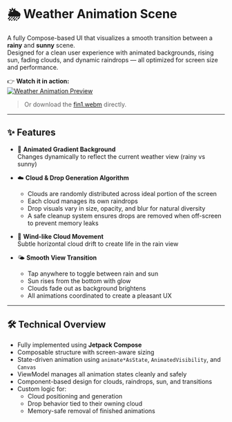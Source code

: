 # 🌦️ Weather Animation Scene

A fully Compose-based UI that visualizes a smooth transition between a **rainy** and **sunny** scene.  
Designed for a clean user experience with animated backgrounds, rising sun, fading clouds, and dynamic raindrops — all optimized for screen size and performance.

👉 **Watch it in action:**  
[![Weather Animation Preview](https://img.shields.io/badge/Watch%20Demo-Click%20Here-blue?style=for-the-badge)](https://github.com/user-attachments/assets/cbb2682d-6cd9-4fbd-a1dd-edbec4059179)

> Or download the [fin1.webm](https://github.com/user-attachments/assets/cbb2682d-6cd9-4fbd-a1dd-edbec4059179) directly.


---

## ✨ Features

- 🌁 **Animated Gradient Background**  
  Changes dynamically to reflect the current weather view (rainy vs sunny)

- ☁️ **Cloud & Drop Generation Algorithm**  
  - Clouds are randomly distributed across ideal portion of the screen  
  - Each cloud manages its own raindrops  
  - Drop visuals vary in size, opacity, and blur for natural diversity  
  - A safe cleanup system ensures drops are removed when off-screen to prevent memory leaks

- 💨 **Wind-like Cloud Movement**  
  Subtle horizontal cloud drift to create life in the rain view

- 🌤️ **Smooth View Transition**  
  - Tap anywhere to toggle between rain and sun  
  - Sun rises from the bottom with glow  
  - Clouds fade out as background brightens  
  - All animations coordinated to create a pleasant UX

---

## 🛠️ Technical Overview

- Fully implemented using **Jetpack Compose**
- Composable structure with screen-aware sizing
- State-driven animation using `animate*AsState`, `AnimatedVisibility`, and `Canvas`
- ViewModel manages all animation states cleanly and safely
- Component-based design for clouds, raindrops, sun, and transitions
- Custom logic for:
  - Cloud positioning and generation
  - Drop behavior tied to their owning cloud
  - Memory-safe removal of finished animations

